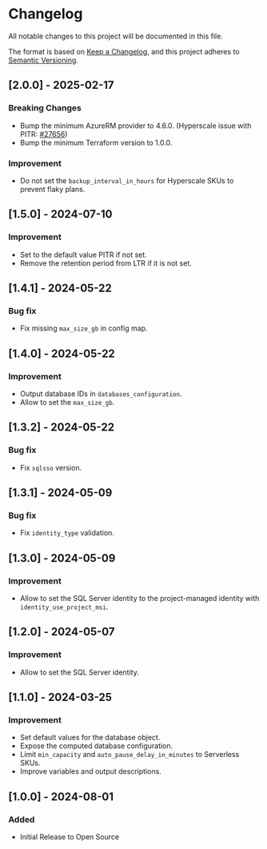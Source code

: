 <!-- markdownlint-disable-file MD024 MD041 -->
# Changelog

All notable changes to this project will be documented in this file.

The format is based on [Keep a Changelog](https://keepachangelog.com/en/1.0.0/),
and this project adheres to [Semantic Versioning](https://semver.org/spec/v2.0.0.html).

## [2.0.0] - 2025-02-17

### Breaking Changes

- Bump the minimum AzureRM provider to 4.6.0. (Hyperscale issue with PITR: [#27656](https://github.com/hashicorp/terraform-provider-azurerm/pull/27656))
- Bump the minimum Terraform version to 1.0.0.

### Improvement

- Do not set the `backup_interval_in_hours` for Hyperscale SKUs to prevent flaky plans.

## [1.5.0] - 2024-07-10

### Improvement

- Set to the default value PITR if not set.
- Remove the retention period from LTR if it is not set.

## [1.4.1] - 2024-05-22

### Bug fix

- Fix missing `max_size_gb` in config map.

## [1.4.0] - 2024-05-22

### Improvement

- Output database IDs in `databases_configuration`.
- Allow to set the `max_size_gb`.

## [1.3.2] - 2024-05-22

### Bug fix

- Fix `sqlsso` version.

## [1.3.1] - 2024-05-09

### Bug fix

- Fix `identity_type` validation.

## [1.3.0] - 2024-05-09

### Improvement

- Allow to set the SQL Server identity to the project-managed identity with `identity_use_project_msi`.

## [1.2.0] - 2024-05-07

### Improvement

- Allow to set the SQL Server identity.

## [1.1.0] - 2024-03-25

### Improvement

- Set default values for the database object.
- Expose the computed database configuration.
- Limit `min_capacity` and `auto_pause_delay_in_minutes` to Serverless SKUs.
- Improve variables and output descriptions.

## [1.0.0] - 2024-08-01

### Added

- Initial Release to Open Source
